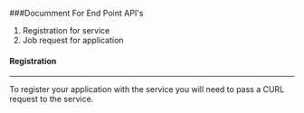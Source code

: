 ###Documment For End Point API's
1. Registration for service
2. Job request for application

#### Registration
-----------------
To register your application with the service you will need to pass a CURL request to the 
service.
